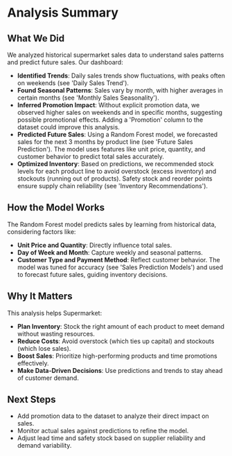 # Analysis Summary

## What We Did
We analyzed historical supermarket sales data to understand sales patterns and predict future sales. Our dashboard:
- **Identified Trends**: Daily sales trends show fluctuations, with peaks often on weekends (see 'Daily Sales Trend').
- **Found Seasonal Patterns**: Sales vary by month, with higher averages in certain months (see 'Monthly Sales Seasonality').
- **Inferred Promotion Impact**: Without explicit promotion data, we observed higher sales on weekends and in specific months, suggesting possible promotional effects. Adding a 'Promotion' column to the dataset could improve this analysis.
- **Predicted Future Sales**: Using a Random Forest model, we forecasted sales for the next 3 months by product line (see 'Future Sales Prediction'). The model uses features like unit price, quantity, and customer behavior to predict total sales accurately.
- **Optimized Inventory**: Based on predictions, we recommended stock levels for each product line to avoid overstock (excess inventory) and stockouts (running out of products). Safety stock and reorder points ensure supply chain reliability (see 'Inventory Recommendations').

## How the Model Works
The Random Forest model predicts sales by learning from historical data, considering factors like:
- **Unit Price and Quantity**: Directly influence total sales.
- **Day of Week and Month**: Capture weekly and seasonal patterns.
- **Customer Type and Payment Method**: Reflect customer behavior.
The model was tuned for accuracy (see 'Sales Prediction Models') and used to forecast future sales, guiding inventory decisions.

## Why It Matters
This analysis helps Supermarket:
- **Plan Inventory**: Stock the right amount of each product to meet demand without wasting resources.
- **Reduce Costs**: Avoid overstock (which ties up capital) and stockouts (which lose sales).
- **Boost Sales**: Prioritize high-performing products and time promotions effectively.
- **Make Data-Driven Decisions**: Use predictions and trends to stay ahead of customer demand.

## Next Steps
- Add promotion data to the dataset to analyze their direct impact on sales.
- Monitor actual sales against predictions to refine the model.
- Adjust lead time and safety stock based on supplier reliability and demand variability.